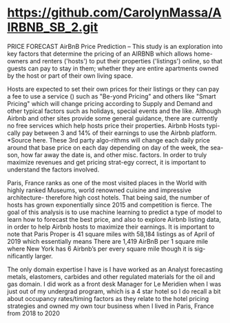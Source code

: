 # https://github.com/CarolynMassa/AIRBNB_SB_2.git
 PRICE FORECAST
AirBnB Price Prediction – This study is an exploration into key factors that determine the pricing of an AIRBNB which allows home-owners and renters ('hosts') to put their properties ('listings') online, so that guests can pay to stay in them; whether they are entire apartments owned by the host or part of their own living space. 

Hosts are expected to set their own prices for their listings or they can pay a fee to use a service () such as "Be-yond Pricing" and others like "Smart Pricing" which will change pricing according to Supply and Demand and other typical factors such as holidays, special events and the like. Although Airbnb and other sites provide some general guidance, there are currently no free services which help hosts price their properties. Airbnb Hosts typi-cally pay between 3 and 14% of their earnings to use the Airbnb platform. *Source here. These 3rd party algo-rithms will change each daily price around that base price on each day depending on day of the week, the sea-son, how far away the date is, and other misc. factors. In order to truly maximize revenues and get pricing strat-egy correct, it is important to understand the factors involved. 

Paris, France ranks as one of the most visited places in the World with highly ranked Museums, world renowned cuisine and impressive architecture- therefore high cost hotels.  That being said, the number of hosts has grown exponentially since 2015 and competition is fierce. The goal of this analysis is to use machine learning to predict a type of model to learn how to forecast the best price, and also to explore Airbnb listing data, in order to help Airbnb hosts to maximize their earnings. It is important to note that Paris Proper is 41 square miles with 58,184 listings as of April of 2019 which essentially means
There are 1,419 AirBnB per 1 square mile where New York has 6 Airbnb’s per every square mile though it is sig-nificantly larger.

The only domain expertise I have is I have worked as an Analyst forecasting metals, elastomers, carbides and other regulated materials for the oil and gas domain. I did work as a front desk Manager for Le Meridien when I was just out of my undergrad program, which is a 4 star hotel so I do recall a bit about occupancy rates/timing factors as they relate to the hotel pricing strategies and owned my own tour business when I lived in Paris, France from 2018 to 2020
